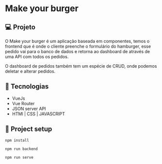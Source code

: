 # Make your burger


## 💻 Projeto
<p>
  O Make your burger é um aplicação baseada em componentes, temos o frontend que é onde o cliente preenche o formulário do hamburger, esse pedido vai para o banco de dados e retorna ao dashboard de através de uma API com todos os pedidos.
</p>
<p>
  O dashboard de pedidos também tem um espécie de CRUD, onde podemos deletar e alterar pedidos.
</p>

## 🚀 Tecnologias
* VueJs
* Vue Router
* JSON server API
* HTMl | CSS | JAVASCRIPT

## :wrench: Project setup
```
npm install
```
```
npm run backend
```
```
npm run serve
```
